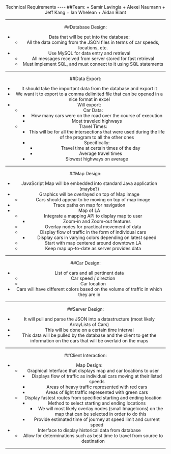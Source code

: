 <center><color = red>Technical Requirements
----
##Team:
+ Samir Lavingia
+ Alexei Naumann
+ Jeff Kang
+ Ian Whelean
+ Aidan Blant

----
##Database Design:
+ Data that will be put into the database:
	+ All the data coming from the JSON files in terms of car speeds, locations, etc.
+ Use MySQL for data entry and retrieval
	+ All messages received from server stored for fast retrieval
	+ Must implement SQL, and must connect to it using SQL statements

----
##Data Export:
+ It should take the important data from the database and export it
+ We want it to export to a comma delimited file that can be opened in a nice format in excel
+ Will export: 
	+ Car Data:
		+ How many cars were on the road over the course of execution
		+ Most traveled highways
	+ Travel Times:
		+ This will be for all the intersections that were used during the life of the program to all the other ones
		+ Specifically:
			+ Travel time at certain times of the day
		  + Average travel times
  		+ Slowest highways on average
----

##Map Design:
+ JavaScript Map will be embedded into standard Java application (maybe?)
+ Graphics will be overlayed on top of Map image
	+ Cars should appear to be moving on top of map image
+ Trace paths on map for navigation
+ Map of LA
	+ Integrate a mapping API to display map to user
		+ Zoom-in and Zoom-out features
	+ Overlay nodes for practical movement of data
	+ Display flow of traffic in the form of individual cars
		+ Display cars in varying colors depending on latest speed
	+ Start with map centered around downtown LA
	+ Keep map up-to-date as server provides data 
----

##Car Design:
+ List of cars and all pertinent data
	+ Car speed / direction
	+ Car location
+ Cars will have different colors based on the volume of traffic in which they are in

----

##Server Design:
+ It will pull and parse the JSON into a datastructure (most likely ArrayLists of Cars)
+ This will be done on a certain time interval
+ This data will be pulled by the database and the client to get the information on the cars that will be overlaid on the maps

----

##Client Interaction:
+ Map Design:
	+ Graphical Interface that displays map and car locations to user
		+ Displays flow of traffic as individual cars moving at their listed speeds
		+ Areas of heavy traffic represented with red cars
		+ Areas of light traffic represented with green cars
	+ Display fastest routes from specified starting and ending location
		+ Method to select starting and ending locations
			+ We will most likely overlay nodes (small ImageIcons) on the map that can be selected in order to do this
		+ Provide estimated time of journey at speed limit and current speed
+ Interface to display historical data from database
	+ Allow for determinations such as best time to travel from source to destination 

----
